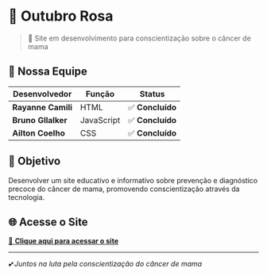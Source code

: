 # 🌸 Outubro Rosa

> 🚧 Site em desenvolvimento para conscientização sobre o câncer de mama

## 👥 Nossa Equipe

| Desenvolvedor | Função | Status |
|---------------|--------|---------|
| **Rayanne Camili** | HTML | ✅ **Concluído**  |
| **Bruno Gllalker** | JavaScript | ✅ **Concluído**  |
| **Ailton Coelho** | CSS | ✅ **Concluído** |

## 🎯 Objetivo

Desenvolver um site educativo e informativo sobre prevenção e diagnóstico precoce do câncer de mama, promovendo conscientização através da tecnologia.

## 🌐 Acesse o Site

[🔗 **Clique aqui para acessar o site**](index.html)

---

*💕 Juntos na luta pela conscientização do câncer de mama*
